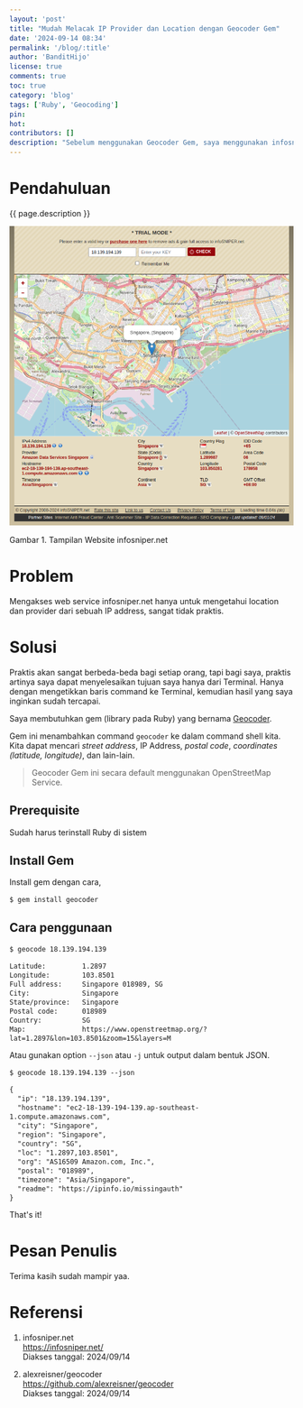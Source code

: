 ```yaml
---
layout: 'post'
title: "Mudah Melacak IP Provider dan Location dengan Geocoder Gem"
date: '2024-09-14 08:34'
permalink: '/blog/:title'
author: 'BanditHijo'
license: true
comments: true
toc: true
category: 'blog'
tags: ['Ruby', 'Geocoding']
pin:
hot:
contributors: []
description: "Sebelum menggunakan Geocoder Gem, saya menggunakan infosniper.net untuk mengetahui IP provider dan location. Repotnya, saya harus membuka browser. Dengan Geocoder Gem, saya hanya perlu menggunakan Terminal. Praktis."
---
```


# Pendahuluan

{{ page.description }}

![Gambar 1](/assets/images/posts/2024/2024-09-14-01-infosniper.png)

Gambar 1. Tampilan Website infosniper.net


# Problem

Mengakses web service infosniper.net hanya untuk mengetahui location dan provider dari sebuah IP address, sangat tidak praktis.


# Solusi

Praktis akan sangat berbeda-beda bagi setiap orang, tapi bagi saya, praktis artinya saya dapat menyelesaikan tujuan saya hanya dari Terminal. Hanya dengan mengetikkan baris command ke Terminal, kemudian hasil yang saya inginkan sudah tercapai.

Saya membutuhkan gem (library pada Ruby) yang bernama [Geocoder](https://github.com/alexreisner/geocoder).

Gem ini menambahkan command `geocoder` ke dalam command shell kita. Kita dapat mencari *street address*, IP Address, *postal code*, *coordinates (latitude, longitude)*, dan lain-lain.

> Geocoder Gem ini secara default menggunakan OpenStreetMap Service.


## Prerequisite

Sudah harus terinstall Ruby di sistem


## Install Gem

Install gem dengan cara,

```
$ gem install geocoder
```


## Cara penggunaan

```
$ geocode 18.139.194.139
```

```
Latitude:         1.2897
Longitude:        103.8501
Full address:     Singapore 018989, SG
City:             Singapore
State/province:   Singapore
Postal code:      018989
Country:          SG
Map:              https://www.openstreetmap.org/?lat=1.2897&lon=103.8501&zoom=15&layers=M
```

Atau gunakan option `--json` atau `-j` untuk output dalam bentuk JSON.

```
$ geocode 18.139.194.139 --json
```

```
{
  "ip": "18.139.194.139",
  "hostname": "ec2-18-139-194-139.ap-southeast-1.compute.amazonaws.com",
  "city": "Singapore",
  "region": "Singapore",
  "country": "SG",
  "loc": "1.2897,103.8501",
  "org": "AS16509 Amazon.com, Inc.",
  "postal": "018989",
  "timezone": "Asia/Singapore",
  "readme": "https://ipinfo.io/missingauth"
}
```

That's it!


# Pesan Penulis

Terima kasih sudah mampir yaa.


# Referensi

1. infosniper.net \
   <https://infosniper.net/> \
   Diakses tanggal: 2024/09/14

2. alexreisner/geocoder \
   <https://github.com/alexreisner/geocoder> \
   Diakses tanggal: 2024/09/14
